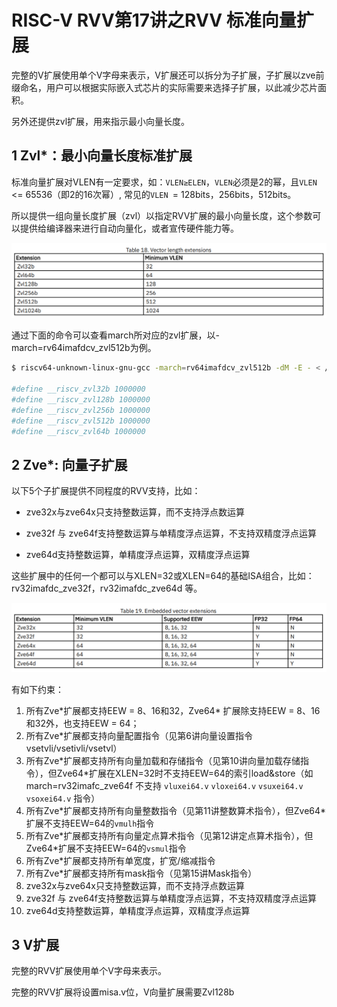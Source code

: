 # RISC-V RVV第17讲之RVV 标准向量扩展

完整的V扩展使用单个V字母来表示，V扩展还可以拆分为子扩展，子扩展以zve前缀命名，用户可以根据实际嵌入式芯片的实际需要来选择子扩展，以此减少芯片面积。

另外还提供zvl扩展，用来指示最小向量长度。

## 1 Zvl*：最小向量长度标准扩展

标准向量扩展对VLEN有一定要求，如：`VLEN≥ELEN`，`VLEN`必须是2的幂，且`VLEN` <= 65536（即2的16次幂）, 常见的`VLEN `= 128bits，256bits，512bits。

所以提供一组向量长度扩展（zvl）以指定RVV扩展的最小向量长度，这个参数可以提供给编译器来进行自动向量化，或者宣传硬件能力等。

![](image/17/zvl.png)

通过下面的命令可以查看march所对应的zvl扩展，以-march=rv64imafdcv_zvl512b为例。

~~~sh
$ riscv64-unknown-linux-gnu-gcc -march=rv64imafdcv_zvl512b -dM -E - < /dev/null | grep zvl

#define __riscv_zvl32b 1000000
#define __riscv_zvl128b 1000000
#define __riscv_zvl256b 1000000
#define __riscv_zvl512b 1000000
#define __riscv_zvl64b 1000000
~~~



## 2 Zve*: 向量子扩展

以下5个子扩展提供不同程度的RVV支持，比如：

* zve32x与zve64x只支持整数运算，而不支持浮点数运算

* zve32f 与 zve64f支持整数运算与单精度浮点运算，不支持双精度浮点运算

* zve64d支持整数运算，单精度浮点运算，双精度浮点运算

这些扩展中的任何一个都可以与XLEN=32或XLEN=64的基础ISA组合，比如：rv32imafdc_zve32f，rv32imafdc_zve64d 等。

![](image/17/zve.png)

有如下约束：

1. 所有Zve\*扩展都支持EEW = 8、16和32，Zve64\* 扩展除支持EEW = 8、16和32外，也支持EEW = 64；
2. 所有Zve\*扩展都支持向量配置指令（见第6讲向量设置指令vsetvli/vsetivli/vsetvl）
3. 所有Zve\*扩展都支持所有向量加载和存储指令（见第10讲向量加载存储指令），但Zve64*扩展在XLEN=32时不支持EEW=64的索引load&store（如march=rv32imafc_zve64f 不支持 `vluxei64.v` `vloxei64.v` `vsuxei64.v` `vsoxei64.v` 指令）
4. 所有Zve\*扩展都支持所有向量整数指令（见第11讲整数算术指令），但Zve64*扩展不支持EEW=64的`vmulh`指令
5. 所有Zve\*扩展都支持所有向量定点算术指令（见第12讲定点算术指令），但Zve64*扩展不支持EEW=64的`vsmul`指令
6. 所有Zve\*扩展都支持所有单宽度，扩宽/缩减指令
7. 所有Zve\*扩展都支持所有mask指令（见第15讲Mask指令）
8. zve32x与zve64x只支持整数运算，而不支持浮点数运算
9. zve32f 与 zve64f支持整数运算与单精度浮点运算，不支持双精度浮点运算
10. zve64d支持整数运算，单精度浮点运算，双精度浮点运算

## 3  V扩展

完整的RVV扩展使用单个V字母来表示。

完整的RVV扩展将设置misa.v位，V向量扩展需要Zvl128b

